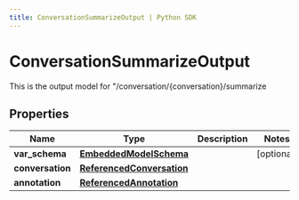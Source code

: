 ```yaml
---
title: ConversationSummarizeOutput | Python SDK
---
```


# ConversationSummarizeOutput

This is the output model for \"/conversation/\{conversation\}/summarize

## Properties

Name | Type | Description | Notes
------------ | ------------- | ------------- | -------------
**var_schema** | [**EmbeddedModelSchema**](EmbeddedModelSchema) |  | [optional] 
**conversation** | [**ReferencedConversation**](ReferencedConversation) |  | 
**annotation** | [**ReferencedAnnotation**](ReferencedAnnotation) |  | 


